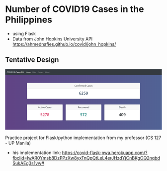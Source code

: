 # Number of  COVID19 Cases in the Philippines
- using Flask
- Data from John Hopkins University API https://ahmednafies.github.io/covid/john_hopkins/

## Tentative Design
![Screenshot](https://github.com/bermylle/covid19PH_live/blob/master/Readme/covid19.PNG)


Practice project for Flask/python implementation
from my professor (CS 127 - UP Manila)
- his implementation link: https://covid-flask-pwa.herokuapp.com/?fbclid=IwAR0Ymsb8DzPPzXw8yxTnQpQtLeL4erJHzdYjCnBKgOQ2nqbdSukAEg3s1vw#

